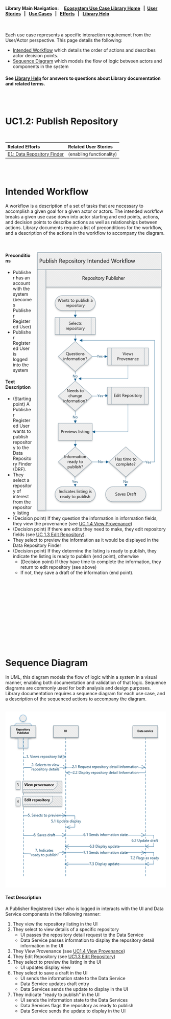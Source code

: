 #### Library Main Navigation: &nbsp; &nbsp;  [Ecosystem Use Case Library Home](https://github.com/NIH-NICHD-Ecosystem) &nbsp; | &nbsp;[User Stories](https://github.com/NIH-NICHD-Ecosystem/UserStories/blob/main/README.md)  &nbsp; | &nbsp; [Use Cases](https://github.com/NIH-NICHD-Ecosystem/UseCases/blob/main/README.md) &nbsp; | &nbsp; [Efforts](https://github.com/NIH-NICHD-Ecosystem/Efforts/blob/main/README.md) &nbsp; | &nbsp; [Library Help](https://github.com/NIH-NICHD-Ecosystem/LibraryHelp/blob/main/README.md)
 
</br>
 
Each use case represents a specific interaction requirement from the User/Actor perspective. This page details the following:
- [Intended Workflow](#intended-workflow) which details the order of actions and describes actor decision points.
- [Sequence Diagram](#sequence-diagram) which models the flow of logic between actors and components in the system 
 
#### See [Library Help](https://github.com/NIH-NICHD-Ecosystem/LibraryHelp/blob/main/README.md) for answers to questions about Library documentation and related terms.
 
<br/><br/>

# UC1.2: Publish Repository

<br/>

|  Related Efforts | Related User Stories 
| :-------------  | :-----|
| [E1: Data Repository Finder](https://github.com/NIH-NICHD-Ecosystem/E1_Data-Repository-Finder/blob/main/README.md) | (enabling functionality)

<br/><br/>

# Intended Workflow

A workflow is a description of a set of tasks that are necessary to accomplish a given goal for a given actor or actors. The intended workflow breaks a given use case down into actor starting and end points, actions, and decision points to describe actions as well as relationships between actions. Library documents require a list of preconditions for the workflow, and a description of the actions in the workflow to accompany the diagram. 
</br></br></br>

<img src="https://github.com/NIH-NICHD-Ecosystem/E1_Data-Repository-Finder/blob/main/Documentation/1_Use-Cases/Assets/UC1.2_Publish-Repository-Intended-Workflow.PNG" alt="Intended workflow for the Publish Repository use case." align="right" hspace="10" width="400px">

#### Preconditions
- Publisher has an account with the system (becomes Publisher Registered User)
- Publisher Registered User is logged into the system


#### Text Description

- (Starting point) A Publisher Registered User wants to publish repository to the Data Repository Finder (DRF). 
- They select a repository of interest from the repository listing
- (Decision point) If they question the information in information fields, they view the provenance (see [UC 1.4 View Provenance](UC1.4-ViewProvenance.md))
- (Decision point) If there are edits they need to make, they edit repository fields (see [UC 1.3 Edit Repository](UC1.3-EditRepository.md)). ​
- They select to preview the information as it would be displayed in the Data Repository Finder
- (Decision point) If they determine the listing is ready to publish, they indicate the listing is ready to publish (end point), otherwise ​
  - (Decision point) If they have time to complete the information, they return to edit repository (see above)
  - If not, they save a draft of the information (end point).​

<br/><br/><br/><br/><br/><br/><br/><br/><br/><br/><br/><br/>

# Sequence Diagram
In UML, this diagram models the flow of logic within a system in a visual manner, enabling both documentation and validation of that logic. Sequence diagrams are commonly used for both analysis and design purposes. Library documentation requires a sequence diagram for each use case, and a description of the sequenced actions to accompany the diagram.  
</br>

<p align="center"><img src="https://github.com/NIH-NICHD-Ecosystem/E1_Data-Repository-Finder/blob/main/Documentation/1_Use-Cases/Assets/UC1.2_Publish-Repository-Sequence-Diagram.PNG" alt="Sequence diagram for the Publish Repository use case."width="600px">

#### Text Description 

A Publisher Registered User who is logged in interacts with the UI and Data Service components in the following manner: 
1. They view the repository listing in the UI
2. They select to view details of a specific repository
   - UI passes the repository detail request to the Data Service
   - Data Service passes information to display the repository detail information in the UI
3. They View Provenance (see [UC1.4 View Provenance](https://github.com/NIH-NICHD-Ecosystem/E1_Data-Repository-Finder/blob/main/Documentation/1_Use-Cases/Pages/UC1.4-ViewProvenance.md))
4. They Edit Repository (see [UC1.3 Edit Repository](https://github.com/NIH-NICHD-Ecosystem/E1_Data-Repository-Finder/blob/main/Documentation/1_Use-Cases/Pages/UC1.3-EditRepository.md))
5. They select to preview the listing in the UI
   - UI updates display view
6. They select to save a draft in the UI
   - UI sends the information state to the Data Service
   - Data Service updates draft entry
   - Data Services sends the update to display in the UI
7. They indicate "ready to publish" in the UI
   - UI sends the information state to the Data Services
   - Data Services flags the repository as ready to publish
   - Data Service sends the update to display in the UI


